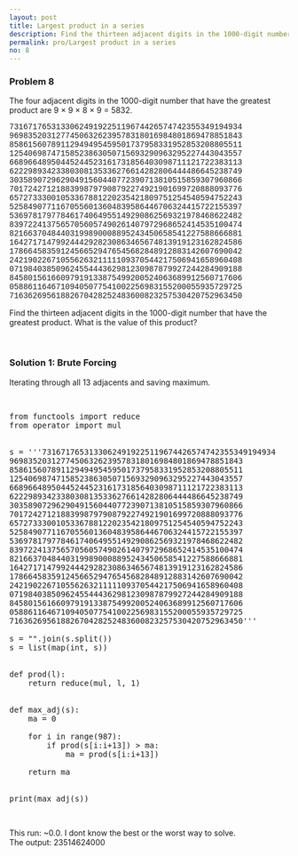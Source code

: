 ```yaml
---
layout: post
title: Largest product in a series
description: Find the thirteen adjacent digits in the 1000-digit number that have the greatest product. What is the value of this product?
permalink: pro/Largest product in a series
no: 8
---
```


<div class="problem">
<h3>Problem 8</h3>
<p>The four adjacent digits in the 1000-digit number that have the greatest product are 9 × 9 × 8 × 9 = 5832.</p>
<p style="font-family:'courier new';">
73167176531330624919225119674426574742355349194934<br>
96983520312774506326239578318016984801869478851843<br>
85861560789112949495459501737958331952853208805511<br>
12540698747158523863050715693290963295227443043557<br>
66896648950445244523161731856403098711121722383113<br>
62229893423380308135336276614282806444486645238749<br>
30358907296290491560440772390713810515859307960866<br>
70172427121883998797908792274921901699720888093776<br>
65727333001053367881220235421809751254540594752243<br>
52584907711670556013604839586446706324415722155397<br>
53697817977846174064955149290862569321978468622482<br>
83972241375657056057490261407972968652414535100474<br>
82166370484403199890008895243450658541227588666881<br>
16427171479924442928230863465674813919123162824586<br>
17866458359124566529476545682848912883142607690042<br>
24219022671055626321111109370544217506941658960408<br>
07198403850962455444362981230987879927244284909188<br>
84580156166097919133875499200524063689912560717606<br>
05886116467109405077541002256983155200055935729725<br>
71636269561882670428252483600823257530420752963450<br></p>
<p>Find the thirteen adjacent digits in the 1000-digit number that have the greatest product. What is the value of this product?</p>
</div><br>

<h3>Solution 1: Brute Forcing</h3>
<p> Iterating through all 13 adjacents and saving maximum.</p>
<br><pre><div class="highlight"><span></span><span class="kn">from</span> <span class="nn">functools</span> <span class="kn">import</span> <span class="nb">reduce</span>
<span class="kn">from</span> <span class="nn">operator</span> <span class="kn">import</span> <span class="n">mul</span>
<br><br><span class="n">s</span> <span class="o">=</span> <span class="s1">&#39;&#39;&#39;73167176531330624919225119674426574742355349194934</span>
<span class="s1">96983520312774506326239578318016984801869478851843</span>
<span class="s1">85861560789112949495459501737958331952853208805511</span>
<span class="s1">12540698747158523863050715693290963295227443043557</span>
<span class="s1">66896648950445244523161731856403098711121722383113</span>
<span class="s1">62229893423380308135336276614282806444486645238749</span>
<span class="s1">30358907296290491560440772390713810515859307960866</span>
<span class="s1">70172427121883998797908792274921901699720888093776</span>
<span class="s1">65727333001053367881220235421809751254540594752243</span>
<span class="s1">52584907711670556013604839586446706324415722155397</span>
<span class="s1">53697817977846174064955149290862569321978468622482</span>
<span class="s1">83972241375657056057490261407972968652414535100474</span>
<span class="s1">82166370484403199890008895243450658541227588666881</span>
<span class="s1">16427171479924442928230863465674813919123162824586</span>
<span class="s1">17866458359124566529476545682848912883142607690042</span>
<span class="s1">24219022671055626321111109370544217506941658960408</span>
<span class="s1">07198403850962455444362981230987879927244284909188</span>
<span class="s1">84580156166097919133875499200524063689912560717606</span>
<span class="s1">05886116467109405077541002256983155200055935729725</span>
<span class="s1">71636269561882670428252483600823257530420752963450&#39;&#39;&#39;</span>
<br><span class="n">s</span> <span class="o">=</span> <span class="s2">&quot;&quot;</span><span class="o">.</span><span class="n">join</span><span class="p">(</span><span class="n">s</span><span class="o">.</span><span class="n">split</span><span class="p">())</span>
<span class="n">s</span> <span class="o">=</span> <span class="nb">list</span><span class="p">(</span><span class="nb">map</span><span class="p">(</span><span class="nb">int</span><span class="p">,</span> <span class="n">s</span><span class="p">))</span>
<br><br><span class="k">def</span> <span class="nf">prod</span><span class="p">(</span><span class="n">l</span><span class="p">):</span>
    <span class="k">return</span> <span class="nb">reduce</span><span class="p">(</span><span class="n">mul</span><span class="p">,</span> <span class="n">l</span><span class="p">,</span> <span class="mi">1</span><span class="p">)</span>
<br><br><span class="k">def</span> <span class="nf">max_adj</span><span class="p">(</span><span class="n">s</span><span class="p">):</span>
    <span class="n">ma</span> <span class="o">=</span> <span class="mi">0</span>
<br>    <span class="k">for</span> <span class="n">i</span> <span class="ow">in</span> <span class="nb">range</span><span class="p">(</span><span class="mi">987</span><span class="p">):</span>
        <span class="k">if</span> <span class="n">prod</span><span class="p">(</span><span class="n">s</span><span class="p">[</span><span class="n">i</span><span class="p">:</span><span class="n">i</span><span class="o">+</span><span class="mi">13</span><span class="p">])</span> <span class="o">&gt;</span> <span class="n">ma</span><span class="p">:</span>
            <span class="n">ma</span> <span class="o">=</span> <span class="n">prod</span><span class="p">(</span><span class="n">s</span><span class="p">[</span><span class="n">i</span><span class="p">:</span><span class="n">i</span><span class="o">+</span><span class="mi">13</span><span class="p">])</span>
<br>    <span class="k">return</span> <span class="n">ma</span>
<br><br><span class="k">print</span><span class="p">(</span><span class="n">max_adj</span><span class="p">(</span><span class="n">s</span><span class="p">))</span>
</div></pre><br>

<p> This run: <span class='time'>~0.0</span>. I dont know the best or the worst way to solve.
<br> The output: <span class='answer'>23514624000</span></p>
